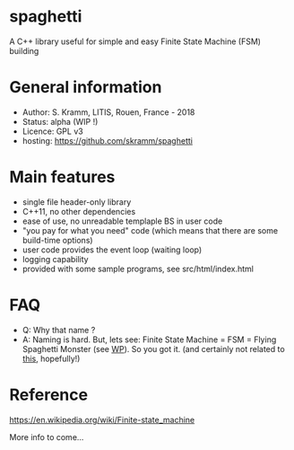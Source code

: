 # spaghetti
A C++ library useful for simple and easy Finite State Machine (FSM) building

# General information
- Author: S. Kramm, LITIS, Rouen, France - 2018
- Status: alpha (WIP !)
- Licence: GPL v3
- hosting: https://github.com/skramm/spaghetti

# Main features

 - single file header-only library
 - C++11, no other dependencies
 - ease of use, no unreadable templaple BS in user code
 - "you pay for what you need" code (which means that there are some build-time options)
 - user code provides the event loop (waiting loop)
 - logging capability
 - provided with some sample programs, see src/html/index.html

# FAQ

- Q: Why that name ?
- A: Naming is hard. But, lets see: Finite State Machine = FSM = Flying Spaghetti Monster
(see [WP](https://en.wikipedia.org/wiki/Flying_Spaghetti_Monster)).
So you got it.
(and certainly not related to [this](https://en.wikipedia.org/wiki/Spaghetti_code), hopefully!)

# Reference

https://en.wikipedia.org/wiki/Finite-state_machine

More info to come...
